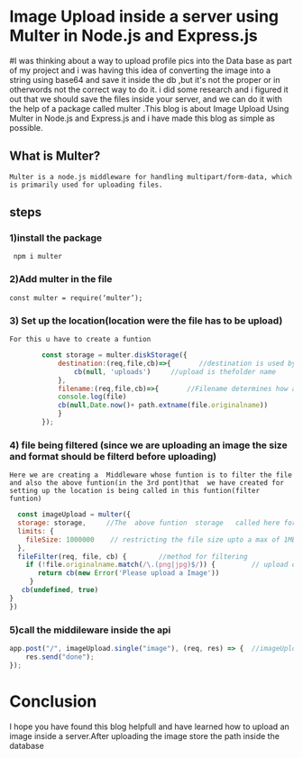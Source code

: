 # Image Upload inside a server using Multer in Node.js and Express.js

#I was thinking about a way to upload  profile pics into the Data base as part of my project and  i was having this idea of converting the image into a string using base64 and save it inside the db ,but it's not the proper or in otherwords not the correct way to do it. i did  some research and i figured it out that we should save the files inside your server, and we can do it with   the help of a  package called multer .This blog is about Image Upload Using Multer in Node.js and Express.js and i have made this blog as simple as possible.

## What is Multer?

    Multer is a node.js middleware for handling multipart/form-data, which is primarily used for uploading files.

## steps

### 1)install the package

     npm i multer

### 2)Add multer in the file

    const multer = require(‘multer’);

### 3) Set up the location(location were the file has to be upload)

    For this u have to create a funtion

```js
        const storage = multer.diskStorage({
            destination:(req,file,cb)=>{       //destination is used by the application to know the location path  to store the images
                cb(null, 'uploads')     //upload is thefolder name
            },
            filename:(req,file,cb)=>{       //Filename determines how a file should be named in the folder.
            console.log(file)
            cb(null,Date.now()+ path.extname(file.originalname))        //null – because we aren’t showing an error.
            }
        });
```
### 4) file being filtered (since we are uploading an image the size and format should be filterd before uploading)

    Here we are creating a  Middleware whose funtion is to filter the file and also the above funtion(in the 3rd pont)that  we have created for setting up the location is being called in this funtion(filter funtion)
```js
  const imageUpload = multer({
  storage: storage,     //The  above funtion  storage   called here for setting up the location
  limits: {
    fileSize: 1000000    // restricting the file size upto a max of 1MB
  },
  fileFilter(req, file, cb) {        //method for filtering
    if (!file.originalname.match(/\.(png|jpg)$/)) {         // upload only png and jpg format
       return cb(new Error('Please upload a Image'))
     }
   cb(undefined, true)
}
})
```
### 5)call the middileware inside the api 

```js
app.post("/", imageUpload.single("image"), (req, res) => {  //imageUpload being the middileware and .single means a single image, you can use array etc as well
    res.send("done");
});
```

# Conclusion
I hope you have found this blog helpfull and have learned how to upload an image inside a server.After uploading the image store the path inside the database
